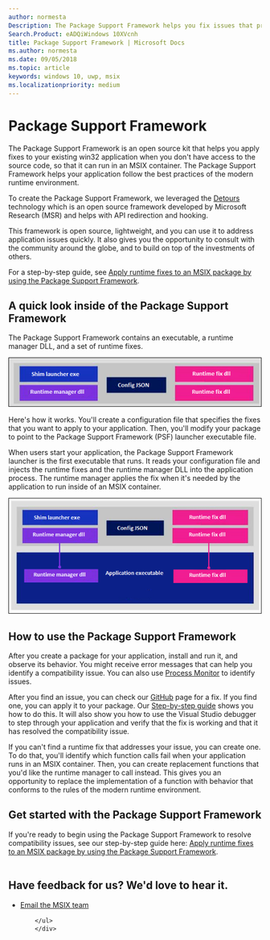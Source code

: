 ```yaml
---
author: normesta
Description: The Package Support Framework helps you fix issues that prevent your desktop application from running in an MSIX container.
Search.Product: eADQiWindows 10XVcnh
title: Package Support Framework | Microsoft Docs
ms.author: normesta
ms.date: 09/05/2018
ms.topic: article
keywords: windows 10, uwp, msix
ms.localizationpriority: medium
---
```


# Package Support Framework

The Package Support Framework is an open source kit that helps you apply fixes to your existing win32 application when you don't have access to the source code, so that it can run in an MSIX container. The Package Support Framework helps your application follow the best practices of the modern runtime environment.

To create the Package Support Framework, we leveraged the [Detours](https://www.microsoft.com/en-us/research/project/detours) technology which is an open source framework developed by Microsoft Research (MSR) and helps with API redirection and hooking.

This framework is open source, lightweight, and you can use it to address application issues quickly. It also gives you the opportunity to consult with the community around the globe, and to build on top of the investments of others.

For a step-by-step guide, see [Apply runtime fixes to an MSIX package by using the Package Support Framework](https://docs.microsoft.com/windows/uwp/porting/package-support-framework).

## A quick look inside of the Package Support Framework

The Package Support Framework contains an executable, a runtime manager  DLL, and a set of runtime fixes.

![Package Support Framework](images/package-support-framework.png)

Here's how it works. You'll create a configuration file that specifies the fixes that you want to apply to your application. Then, you'll modify your package to point to the Package Support Framework (PSF) launcher executable file.

When users start your application, the Package Support Framework launcher is the first executable that runs. It reads your configuration file and injects the runtime fixes and the runtime manager DLL into the application process. The runtime manager applies the fix when it's needed by the application to run inside of an MSIX container.

![Package Support Framework  DLL Injection](images/package-support-framework-2.png)

## How to use the Package Support Framework

After you create a package for your application, install and run it, and observe its behavior. You might receive error messages that can help you identify a compatibility issue. You can also use [Process Monitor](https://docs.microsoft.com/sysinternals/downloads/procmon) to identify issues.

After you find an issue, you can check our [GitHub](https://github.com/Microsoft/MSIX-PackageSupportFramework/) page for a fix. If you find one, you can apply it to your package. Our [Step-by-step guide](https://docs.microsoft.com/windows/uwp/porting/package-support-framework) shows you how to do this. It will also show you how to use the Visual Studio debugger to step through your application and verify that the fix is working and that it has resolved the compatibility issue.

If you can't find a runtime fix that addresses your issue, you can create one. To do that, you'll identify which function calls fail when your application runs in an MSIX container. Then, you can create replacement functions that you'd like the runtime manager to call instead. This gives you an opportunity to replace the implementation of a function with behavior that conforms to the rules of the modern runtime environment.

## Get started with the Package Support Framework

If you're ready to begin using the Package Support Framework to resolve compatibility issues, see our step-by-step guide here: [Apply runtime fixes to an MSIX package by using the Package Support Framework](https://docs.microsoft.com/windows/uwp/porting/package-support-framework).
<br>
<br>

<div class="container centered pageFooter">
        <h2>Have feedback for us? We'd love to hear it.</h2>
        <ul class="links">
           <li>
                <a href="mailto:MSIXWebsiteFeedback@service.microsoft.com" data-linktype="external">
                    Email the MSIX team
                </a>
            </li>

        </ul>
		</div>
<!--
 <div class="container centered pageFooter">
        <h2>Keep in touch with us</h2>
        <ul class="links">
           <li>
                <a href="https://techcommunity.microsoft.com/t5/MSIX/ct-p/MSIX">
                    MSIX tech community
                </a>
            </li>
            <li>
                <a href="https://github.com/Microsoft/MSIX-PackageSupportFramework/issues">
                    Package Support Framework
                </a>
            </li>
            <li>
                <a href="https://github.com/Microsoft/msix-packaging/issues">
                    MSIX SDK
                </a>
            </li>
            <li>
                <a href="https://twitter.com/#!/search/realtime/%23msix">
                    Twitter
                </a>
            </li>
        </ul>
    </div>
</div>
-->
